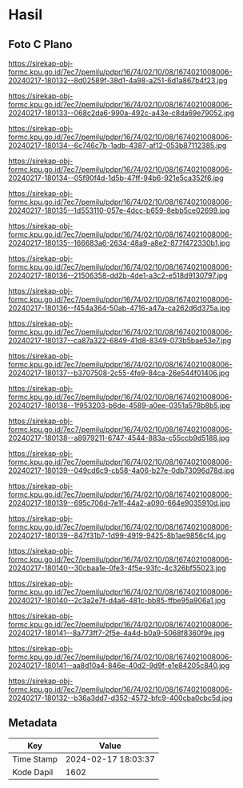# Hasil

## Foto C Plano

https://sirekap-obj-formc.kpu.go.id/7ec7/pemilu/pdpr/16/74/02/10/08/1674021008006-20240217-180132--8d02589f-38d1-4a98-a251-6d1a867b4f23.jpg

https://sirekap-obj-formc.kpu.go.id/7ec7/pemilu/pdpr/16/74/02/10/08/1674021008006-20240217-180133--068c2da6-990a-492c-a43e-c8da69e79052.jpg

https://sirekap-obj-formc.kpu.go.id/7ec7/pemilu/pdpr/16/74/02/10/08/1674021008006-20240217-180134--6c746c7b-1adb-4387-af12-053b87112385.jpg

https://sirekap-obj-formc.kpu.go.id/7ec7/pemilu/pdpr/16/74/02/10/08/1674021008006-20240217-180134--05f90f4d-1d5b-47ff-94b6-921e5ca352f6.jpg

https://sirekap-obj-formc.kpu.go.id/7ec7/pemilu/pdpr/16/74/02/10/08/1674021008006-20240217-180135--1d553110-057e-4dcc-b659-8ebb5ce02699.jpg

https://sirekap-obj-formc.kpu.go.id/7ec7/pemilu/pdpr/16/74/02/10/08/1674021008006-20240217-180135--166683a6-2634-48a9-a8e2-877f472330b1.jpg

https://sirekap-obj-formc.kpu.go.id/7ec7/pemilu/pdpr/16/74/02/10/08/1674021008006-20240217-180136--21506358-dd2b-4de1-a3c2-e518d9130797.jpg

https://sirekap-obj-formc.kpu.go.id/7ec7/pemilu/pdpr/16/74/02/10/08/1674021008006-20240217-180136--f454a364-50ab-4716-a47a-ca262d6d375a.jpg

https://sirekap-obj-formc.kpu.go.id/7ec7/pemilu/pdpr/16/74/02/10/08/1674021008006-20240217-180137--ca87a322-6849-41d8-8349-073b5bae53e7.jpg

https://sirekap-obj-formc.kpu.go.id/7ec7/pemilu/pdpr/16/74/02/10/08/1674021008006-20240217-180137--b3707508-2c55-4fe9-84ca-26e544f01406.jpg

https://sirekap-obj-formc.kpu.go.id/7ec7/pemilu/pdpr/16/74/02/10/08/1674021008006-20240217-180138--1f953203-b6de-4589-a0ee-0351a578b8b5.jpg

https://sirekap-obj-formc.kpu.go.id/7ec7/pemilu/pdpr/16/74/02/10/08/1674021008006-20240217-180138--a8979211-6747-4544-883a-c55ccb9d5188.jpg

https://sirekap-obj-formc.kpu.go.id/7ec7/pemilu/pdpr/16/74/02/10/08/1674021008006-20240217-180139--049cd6c9-cb58-4a06-b27e-0db73096d78d.jpg

https://sirekap-obj-formc.kpu.go.id/7ec7/pemilu/pdpr/16/74/02/10/08/1674021008006-20240217-180139--695c706d-7e1f-44a2-a090-664e9035910d.jpg

https://sirekap-obj-formc.kpu.go.id/7ec7/pemilu/pdpr/16/74/02/10/08/1674021008006-20240217-180139--847f31b7-1d99-4919-9425-8b1ae9856cf4.jpg

https://sirekap-obj-formc.kpu.go.id/7ec7/pemilu/pdpr/16/74/02/10/08/1674021008006-20240217-180140--30cbaa1e-0fe3-4f5e-93fc-4c326bf55023.jpg

https://sirekap-obj-formc.kpu.go.id/7ec7/pemilu/pdpr/16/74/02/10/08/1674021008006-20240217-180140--2c3a2e7f-d4a6-481c-bb85-ffbe95a906a1.jpg

https://sirekap-obj-formc.kpu.go.id/7ec7/pemilu/pdpr/16/74/02/10/08/1674021008006-20240217-180141--8a773ff7-2f5e-4a4d-b0a9-5068f8360f9e.jpg

https://sirekap-obj-formc.kpu.go.id/7ec7/pemilu/pdpr/16/74/02/10/08/1674021008006-20240217-180141--aa8d10a4-846e-40d2-9d9f-e1e84205c840.jpg

https://sirekap-obj-formc.kpu.go.id/7ec7/pemilu/pdpr/16/74/02/10/08/1674021008006-20240217-180132--b36a3dd7-d352-4572-bfc9-400cba0cbc5d.jpg


## Metadata

| Key        | Value               |
| ---------- | ------------------- |
| Time Stamp | 2024-02-17 18:03:37 |
| Kode Dapil | 1602                |



